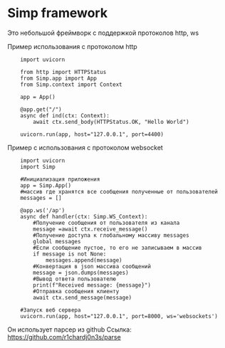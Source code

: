 # Simp framework

Это небольшой фреймворк с поддержкой протоколов http, ws

Пример использования с протоколом http
```
    import uvicorn

    from http import HTTPStatus
    from Simp.app import App
    from Simp.context import Context

    app = App()

    @app.get("/")
    async def ind(ctx: Context):
        await ctx.send_body(HTTPStatus.OK, "Hello World")

    uvicorn.run(app, host="127.0.0.1", port=4400)
```

Пример с использования с протоколом websocket
```
    import uvicorn
    import Simp

    #Инициализация приложения
    app = Simp.App()
    #массив где хранятся все сообщения полученные от пользователей
    messages = []

    @app.ws('/ap')
    async def handler(ctx: Simp.WS_Context):
        #Получение сообщения от пользователя из канала
        message =await ctx.receive_message()
        #Получение доступа к глобальному массиву messages
        global messages
        #Если сообщение пустое, то его не записываем в массив
        if message is not None:
            messages.append(message)
        #Конвертация в json массива сообщений
        message = json.dumps(messages)
        #Вывод ответа пользователю
        print(f"Received message: {message}")
        #Отправка сообщения клиенту
        await ctx.send_message(message)

    #Запуск веб сервера
    uvicorn.run(app, host="127.0.0.1", port=8000, ws='websockets')
```

Он использует парсер из github
Ссылка:
https://github.com/r1chardj0n3s/parse